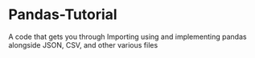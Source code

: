 # Pandas-Tutorial
A code that gets you through Importing using and implementing pandas alongside JSON, CSV, and other various files
